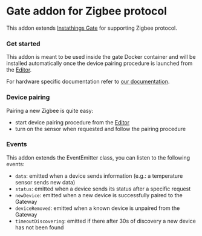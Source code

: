 # Gate addon for Zigbee protocol

This addon extends [Instathings Gate](https://github.com/Instathings/gate) for supporting Zigbee protocol.

### Get started

This addon is meant to be used inside the gate Docker container and will be installed automatically once the device pairing procedure is launched from the [Editor](https://editor.instathings.io).

For hardware specific documentation refer to [our documentation](https://docs.instathings.io/docs/guides/working-zigbee.html).

### Device pairing

Pairing a new Zigbee is quite easy: 

- start device pairing procedure from the [Editor](https://editor.instathings.io) 
- turn on the sensor when requested and follow the pairing procedure 

### Events

This addon extends the EventEmitter class, you can listen to the following events: 

- `data`: emitted when a device sends information (e.g.: a temperature sensor sends new data)
- `status`: emitted when a device sends its status after a specific request
- `newDevice`: emitted when a new device is successfully paired to the Gateway
- `deviceRemoved`: emitted when a known device is unpaired from the Gateway
- `timeoutDiscovering`: emitted if there after 30s of discovery a new device has not been found
